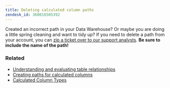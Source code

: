 ```yaml
---
title: Deleting calculated column paths
zendesk_id: 360016505392
---
```


Created an incorrect path in your Data Warehouse? Or maybe you are doing a little spring cleaning and want to tidy up? If you need to delete a path from your account, you can [zip a ticket over to our support analysts](../../getting-started/support.md). **Be sure to include the name of the path!**

### Related

* [Understanding and evaluating table relationships](../data-warehouse-mgr/table-relationships.md)
* [Creating paths for calculated columns](../data-warehouse-mgr/create-paths-calc-columns.md)
* [Calculated Column Types](../data-warehouse-mgr/calc-column-types.md)
